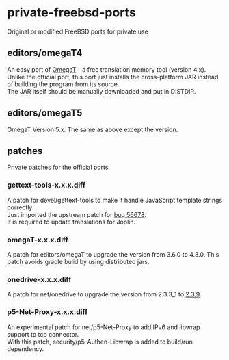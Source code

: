 # private-freebsd-ports
Original or modified FreeBSD ports for private use

## editors/omegaT4
An easy port of [OmegaT](https://omegat.org/) - a free translation memory tool (version 4.x).  
Unlike the official port, this port just installs the cross-platform JAR instead of building the program from its source.  
The JAR itself should be manually downloaded and put in DISTDIR.

## editors/omegaT5
OmegaT Version 5.x. The same as above except the version.

## patches
Private patches for the official ports.

### gettext-tools-x.x.x.diff
A patch for devel/gettext-tools to make it handle JavaScript template strings correctly.  
Just imported the upstream patch for [bug 56678](https://savannah.gnu.org/bugs/?56678).  
It is required to update translations for Joplin.

### omegaT-x.x.x.diff
A patch for editors/omegaT to upgrade the version from 3.6.0 to 4.3.0. This patch avoids gradle bulid by using distributed jars.

### onedrive-x.x.x.diff
A patch for net/onedrive to upgrade the version from 2.3.3_1 to [2.3.9](https://github.com/abraunegg/onedrive/releases/tag/v2.3.9).

### p5-Net-Proxy-x.x.x.diff
An experimental patch for net/p5-Net-Proxy to add IPv6 and libwrap support to tcp connector.  
With this patch, security/p5-Authen-Libwrap is added to build/run dependency.
